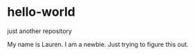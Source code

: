 # hello-world
just another repository

My name is Lauren. I am a newbie. Just trying to figure this out. 
